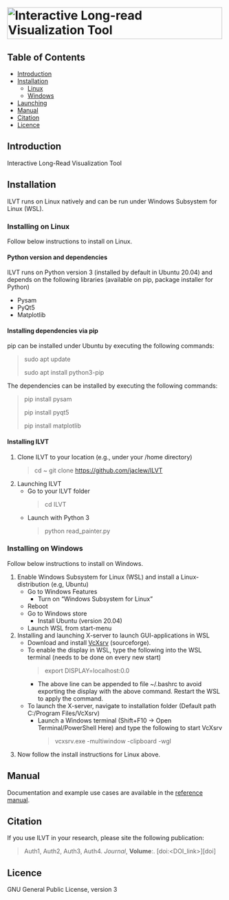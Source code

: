 # <img src="https://github.com/jaclew/IVLT/blob/main/ILVT.png" alt="Interactive Long-read Visualization Tool" width="500" height="74" align="middle">

## Table of Contents
* [Introduction](https://github.com/jaclew/IVLT/#introduction)
* [Installation](https://github.com/jaclew/IVLT/#installation)
  * [Linux](https://github.com/jaclew/IVLT/#installing-on-linux)
  * [Windows](https://github.com/jaclew/IVLT/#installing-on-windows)
* [Launching](https://github.com/jaclew/IVLT/#launching)
* [Manual](https://github.com/jaclew/IVLT/#manual)
* [Citation](https://github.com/jaclew/IVLT/#citation)
* [Licence](https://github.com/jaclew/IVLT/#licence)


## Introduction
Interactive Long-Read Visualization Tool

## Installation
ILVT runs on Linux natively and can be run under Windows Subsystem for Linux (WSL).

### Installing on Linux
Follow below instructions to install on Linux.

#### Python version and dependencies
ILVT runs on Python version 3 (installed by default in Ubuntu 20.04) and depends on the following libraries (available on pip, package installer for Python)
* Pysam 
* PyQt5 
* Matplotlib 

#### Installing dependencies via pip
pip can be installed under Ubuntu by executing the following commands:
  > sudo apt update 
  > 
  > sudo apt install python3-pip 

The dependencies can be installed by executing the following commands:
  > pip install pysam
  > 
  > pip install pyqt5 
  > 
  > pip install matplotlib 

#### Installing ILVT
1. Clone ILVT to your location (e.g., under your /home directory)
     > cd ~
     > git clone https://github.com/jaclew/ILVT
2. Launching ILVT
   * Go to your ILVT folder
       > cd ILVT
   * Launch with Python 3
       > python read_painter.py

### Installing on Windows
Follow below instructions to install on Windows.
1. Enable Windows Subsystem for Linux (WSL) and install a Linux-distribution (e.g, Ubuntu)
   * Go to Windows Features
     * Turn on “Windows Subsystem for Linux” 
   * Reboot 
   * Go to Windows store
     * Install Ubuntu (version 20.04)
   * Launch WSL from start-menu 
2. Installing and launching X-server to launch GUI-applications in WSL
   * Download and install <a href="https://sourceforge.net/projects/vcxsrv/" target="_blank">VcXsrv</a> (sourceforge).
   * To enable the display in WSL, type the following into the WSL terminal (needs to be done on every new start)
       > export DISPLAY=localhost:0.0
     * The above line can be appended to file ~/.bashrc to avoid exporting the display with the above command. Restart the WSL to apply the command.
   * To launch the X-server, navigate to installation folder (Default path C:/Program Files/VcXsrv)
     * Launch a Windows terminal (Shift+F10 -> Open Terminal/PowerShell Here) and type the following to start VcXsrv
       > vcxsrv.exe -multiwindow -clipboard -wgl
3. Now follow the install instructions for Linux above.

## Manual
Documentation and example use cases are available in the <a href="https://github.com/jaclew/IVLT/raw/main/reference_manual.docx" target="_blank">reference manual</a>.

## Citation
If you use ILVT in your research, please site the following publication:
> Auth1, Auth2, Auth3, Auth4.
> *Journal*, **Volume**:<pages>. [doi:<DOI_link>][doi]

## Licence
GNU General Public License, version 3
